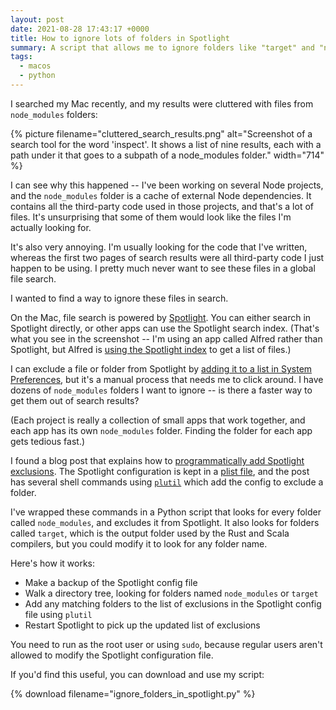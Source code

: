 ```yaml
---
layout: post
date: 2021-08-28 17:43:17 +0000
title: How to ignore lots of folders in Spotlight
summary: A script that allows me to ignore folders like "target" and "node_modules", so they don't appear in search results.
tags:
  - macos
  - python
---
```


I searched my Mac recently, and my results were cluttered with files from `node_modules` folders:

{%
  picture
  filename="cluttered_search_results.png"
  alt="Screenshot of a search tool for the word 'inspect'. It shows a list of nine results, each with a path under it that goes to a subpath of a node_modules folder."
  width="714"
%}

I can see why this happened -- I've been working on several Node projects, and the `node_modules` folder is a cache of external Node dependencies.
It contains all the third-party code used in those projects, and that's a lot of files.
It's unsurprising that some of them would look like the files I'm actually looking for.

It's also very annoying.
I'm usually looking for the code that I've written, whereas the first two pages of search results were all third-party code I just happen to be using.
I pretty much never want to see these files in a global file search.

I wanted to find a way to ignore these files in search.

On the Mac, file search is powered by [Spotlight][spotlight].
You can either search in Spotlight directly, or other apps can use the Spotlight search index.
(That's what you see in the screenshot -- I'm using an app called Alfred rather than Spotlight, but Alfred is [using the Spotlight index][index] to get a list of files.)

I can exclude a file or folder from Spotlight by [adding it to a list in System Preferences][exclude], but it's a manual process that needs me to click around.
I have dozens of `node_modules` folders I want to ignore -- is there a faster way to get them out of search results?

(Each project is really a collection of small apps that work together, and each app has its own `node_modules` folder.
Finding the folder for each app gets tedious fast.)

I found a blog post that explains how to [programmatically add Spotlight exclusions][programmatically].
The Spotlight configuration is kept in a [plist file][plist], and the post has several shell commands using [`plutil`][plutil] which add the config to exclude a folder.

I've wrapped these commands in a Python script that looks for every folder called `node_modules`, and excludes it from Spotlight.
It also looks for folders called `target`, which is the output folder used by the Rust and Scala compilers, but you could modify it to look for any folder name.

Here's how it works:

-   Make a backup of the Spotlight config file
-   Walk a directory tree, looking for folders named `node_modules` or `target`
-   Add any matching folders to the list of exclusions in the Spotlight config file using `plutil`
-   Restart Spotlight to pick up the updated list of exclusions

You need to run as the root user or using `sudo`, because regular users aren't allowed to modify the Spotlight configuration file.

If you'd find this useful, you can download and use my script:

{% download filename="ignore_folders_in_spotlight.py" %}

[spotlight]: https://support.apple.com/en-gb/guide/mac-help/mchlp1008/mac
[index]: https://www.alfredapp.com/help/troubleshooting/indexing/spotlight/
[exclude]: https://support.apple.com/en-gb/guide/mac-help/mchlp2811/11.0/mac/11.0
[programmatically]: https://blog.christovic.com/2021/02/programatically-adding-spotlight.html
[plist]: https://en.wikipedia.org/wiki/Property_list
[plutil]: https://www.youtube.com/watch?t=5s&v=e1QAw18lpUE
